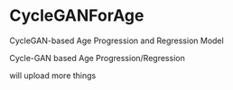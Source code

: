 # CycleGANForAge
CycleGAN-based Age Progression and Regression Model

Cycle-GAN based Age Progression/Regression

will upload more things
